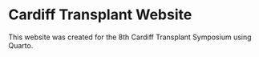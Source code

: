 # Cardiff Transplant Website

This website was created for the 8th Cardiff Transplant Symposium using Quarto.
